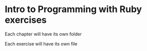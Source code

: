 # Intro to Programming with Ruby exercises

Each chapter will have its own folder

Each exercise will have its own file
